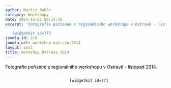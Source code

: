 ```yaml
---
author: Martin Bohůn
category: Workshopy
date: 2014-12-02 08:14:39
excerpt: 'Fotografie pořízené z regionálního workshopu v Ostravě - listopad 2014

   [widgetkit id=77]'
joomla_id: 210
joomla_url: workshop-ostrava-2014
layout: post
title: Workshop Ostrava 2014
---
```


<p>
 <span style="color: #000000;">
  Fotografie pořízené z regionálního workshopu v Ostravě - listopad 2014.
 </span>
</p>
<p style="text-align: center;">
 <span style="color: #000000;">
  <code>
   [widgetkit id=77]
  </code>
 </span>
</p>